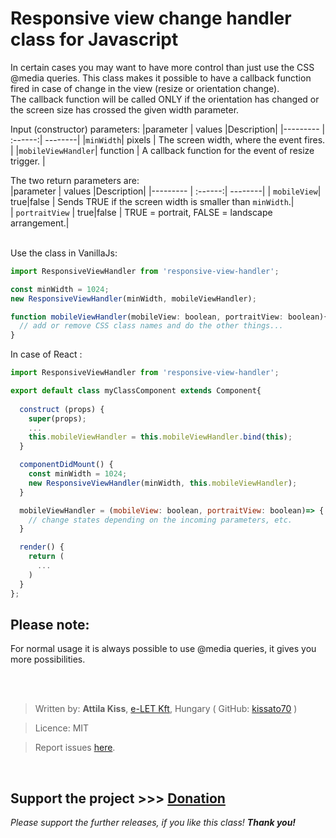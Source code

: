 # Responsive view change handler class for Javascript
In certain cases you may want to have more control than just use the CSS @media queries. This class makes it possible to have a callback function fired in case of change in the view (resize or orientation change).  
The callback function will be called ONLY if the orientation has changed or the screen size has crossed the given width parameter. 

Input (constructor) parameters:
|parameter | values |Description|
|--------- | :------:| --------|
|`minWidth`| pixels | The screen width, where the event fires. |
|`mobileViewHandler`| function | A callback function for the event of resize trigger. |

The two return parameters are:  
|parameter | values |Description|
|--------- | :------:| --------| 
| `mobileView`| true\|false | Sends TRUE if the screen width is smaller than `minWidth`.|  
| `portraitView` | true\|false | TRUE = portrait, FALSE = landscape arrangement.|  
<br>  



Use the class in VanillaJs:
```javascript
import ResponsiveViewHandler from 'responsive-view-handler';

const minWidth = 1024;
new ResponsiveViewHandler(minWidth, mobileViewHandler);

function mobileViewHandler(mobileView: boolean, portraitView: boolean){
  // add or remove CSS class names and do the other things...
}
```

In case of React : 
```javascript
import ResponsiveViewHandler from 'responsive-view-handler';

export default class myClassComponent extends Component{
  
  construct (props) {
    super(props);
    ...
    this.mobileViewHandler = this.mobileViewHandler.bind(this);
  }

  componentDidMount() {
    const minWidth = 1024;
    new ResponsiveViewHandler(minWidth, this.mobileViewHandler);
  }

  mobileViewHandler = (mobileView: boolean, portraitView: boolean)=> {
    // change states depending on the incoming parameters, etc.
  }

  render() {
    return (
      ...
    )
  }
};
```
## Please note:
For normal usage it is always possible to use @media queries, it gives you more possibilities.


<br><br>
>Written by: __Attila Kiss__, [e-LET Kft](https://e-let.hu), Hungary  ( GitHub: [kissato70](https://github.com/kissato70) )

 > Licence:  MIT

> Report issues [here](https://github.com/kissato70/dist-upload-s3/issues).

<br>  

## Support the project >>> [Donation](https://bit.ly/kissato70_paypal_donate)  
_Please support the further releases, if you like this class! **Thank you!**_  
<br/>
